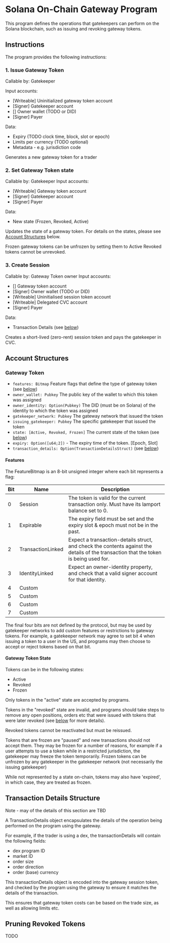 # Solana On-Chain Gateway Program

This program defines the operations that gatekeepers can perform on the Solana blockchain,
such as issuing and revoking gateway tokens.

## Instructions

The program provides the following instructions:

### 1. Issue Gateway Token

Callable by: Gatekeeper

Input accounts:
- [Writeable] Uninitialized gateway token account
- [Signer] Gatekeeper account
- [] Owner wallet (TODO or DID)
- [Signer] Payer

Data:
- Expiry (TODO clock time, block, slot or epoch)
- Limits per currency (TODO optional)
- Metadata - e.g. jurisdiction code

Generates a new gateway token for a trader

### 2. Set Gateway Token state

Callable by: Gatekeeper
Input accounts:
- [Writeable] Gateway token account
- [Signer] Gatekeeper account
- [Signer] Payer

Data:
- New state (Frozen, Revoked, Active)

Updates the state of a gateway token.
For details on the states, please see [Account Structures](#account-structures) below.

Frozen gateway tokens can be unfrozen by setting them to Active
Revoked tokens cannot be unrevoked.

### 3. Create Session   

Callable by: Gateway Token owner
Input accounts:
- [] Gateway token account
- [Signer] Owner wallet (TODO or DID)
- [Writeable] Uninitialised session token account
- [Writeable] Delegated CVC account
- [Signer] Payer

Data:
- Transaction Details (see [below](#transaction-details-structure))

Creates a short-lived (zero-rent) session token and pays the gatekeeper in CVC.

## Account Structures

### Gateway Token

- `features: Bitmap`    Feature flags that define the type of gateway token (see [below](#features))
- `owner_wallet: Pubkey`  The public key of the wallet to which this token was assigned
- `owner_identity: Option(Pubkey)`    The DID (must be on Solana) of the identity to which the token was assigned
- `gatekeeper_network: Pubkey`    The gateway network that issued the token
- `issuing_gatekeeper: Pubkey`    The specific gatekeeper that issued the token
- `state: [Active, Revoked, Frozen]`  The current state of the token (see [below](#gateway-token-state))
- `expiry: Option([u64;2])`   - The expiry time of the token. [Epoch, Slot] 
- `transaction_details: Option(TransactionDetailsStruct)` (see [below](#transaction-details-structure))

#### Features

The FeatureBitmap is an 8-bit unsigned integer where each bit represents a flag:

| Bit 	| Name              	| Description                                                                                                                         	|
|-----	|-------------------	|-------------------------------------------------------------------------------------------------------------------------------------	|
| 0   	| Session           	| The token is valid for the current transaction only. Must have its lamport balance set to 0.                                        	|
| 1   	| Expirable         	| The expiry field must be set and the expiry slot & epoch must not be in the past.                                                   	|
| 2   	| TransactionLinked 	| Expect a transaction-details struct, and check the contents against the details of the transaction that the token is being used for. 	|
| 3   	| IdentityLinked    	| Expect an owner-identity property, and check that a valid signer account for that identity.                                          	|
| 4   	| Custom        	    |                                                                                                                                     	|
| 5   	| Custom        	    |                                                                                                                                     	|
| 6   	| Custom        	    |                                                                                                                                     	|
| 7   	| Custom        	    |                                                                                                                                     	|

The final four bits are not defined by the protocol, but may be used by gatekeeper networks
to add custom features or restrictions to gateway tokens. For example, a gatekeeper network
may agree to set bit 4 when issuing a token to a user in the US, and programs may then choose
to accept or reject tokens based on that bit.

#### Gateway Token State

Tokens can be in the following states:
- Active
- Revoked
- Frozen

Only tokens in the "active" state are accepted by programs.

Tokens in the "revoked" state are invalid, and programs should take steps to remove any
open positions, orders etc that were issued with tokens that were later revoked
(see [below](#pruning-revoked-tokens) for more details).

Revoked tokens cannot be reactivated but must be reissued.

Tokens that are frozen are "paused" and new transactions should not accept them.
They may be frozen for a number of reasons, for example if a user attempts to use a token
while in a restricted jurisdiction, the gatekeeper may freeze the token temporarily. Frozen
tokens can be unfrozen by any gatekeeper in the gatekeeper network (not necessarily the
issuing gatekeeper)

While not represented by a state on-chain, tokens may also have 'expired', in which
case, they are treated as frozen.

## Transaction Details Structure

Note - may of the details of this section are TBD

A TransactionDetails object encapsulates the details
of the operation being performed on the program
using the gateway.

For example, if the trader is using a dex, the
transactionDetails will contain the following fields:

- dex program ID
- market ID
- order size
- order direction
- order (base) currency

This transactionDetails object is encoded into the gateway session token, and checked
by the program using the gateway to ensure it matches the details of the transaction.

This ensures that gateway token costs can be based on the trade size,
as well as allowing limits etc.

## Pruning Revoked Tokens

TODO